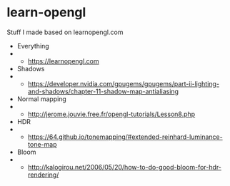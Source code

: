 # learn-opengl
Stuff I made based on learnopengl.com

 - Everything
 - - https://learnopengl.com
 - Shadows
 - - https://developer.nvidia.com/gpugems/gpugems/part-ii-lighting-and-shadows/chapter-11-shadow-map-antialiasing
 - Normal mapping
 - - http://jerome.jouvie.free.fr/opengl-tutorials/Lesson8.php
 - HDR
 - - https://64.github.io/tonemapping/#extended-reinhard-luminance-tone-map
 - Bloom
 - - http://kalogirou.net/2006/05/20/how-to-do-good-bloom-for-hdr-rendering/